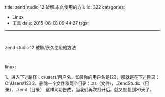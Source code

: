 title: zend studio 12 破解/永久使用的方法
id: 322
categories:
  - Linux
  - 工具
date: 2015-06-08 09:44:27
tags:
---

&nbsp;

zend studio 12 破解/永久使用的方法

&nbsp;

linux:

1、进入下述路径：c/users/用户名，如果你的用户名是123，那就是在下述目录：C:\Users\123
2、删除一个文件和两个目录：.zs（文件），.ZendStudio（目录）、.zend（目录）
这样大功告成，当我们再次打开后，就又恢复到30天了。

&nbsp;

&nbsp;